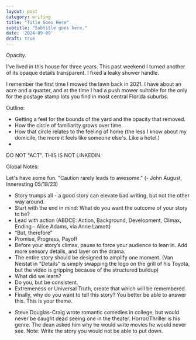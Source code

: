 ```yaml
---
layout: post
category: writing
title: "Title Goes Here"
subtitle: "Subtitle goes here."
date: '2024-09-09'
draft: true
---
```


Opacity.

I've lived in this house for three years. This past weekend I turned another of its opaque details transparent. I fixed a leaky shower handle.

I remember the first time I mowed the lawn back in 2021. I have about an acre and a quarter, and at the time I had a push mower suitable for the only for the postage stamp lots you find in most central Florida suburbs. 

Outline: 
- Getting a feel for the bounds of the yard and the opacity that removed.
- How the circle of familiarity grows over time.
- How that circle relates to the feeling of home (the less I know about my domicile, the more it feels like someone else's. Like a hotel.)
- 

DO NOT "ACT". THIS IS NOT LINKEDIN.

Global Notes:

Let's have some fun. "Caution rarely leads to awesome." (- John August, Inneresting 05/18/23)

- Story trumps all - a good story can elevate bad writing, but not the other way around.
- Start with the end in mind: What do you want the outcome of your story to be?
- Lead with action (ABDCE: Action, Background, Development, Climax, Ending - Alice Adams, via Anne Lamott)
- “But, therefore”
- Promise, Progress, Payoff
- Before your story’s climax, pause to force your audience to lean in. Add more sensory details, and layer on the drama.
- The entire story should be designed to amplify one moment. (Van Neistat in "Details" is simply swapping the logo on the grill of his Toyota, but the video is gripping because of the structured buildup)
- What did we learn?
- Do you, but be consistent.
- Extremeness or Universal Truth, create that which will be remembered.
- Finally, why do you want to tell this story? You better be able to answer this. This is your theme.

<!-- Candidate note -->
- Steve Douglas-Craig wrote romantic comedies in college, but would never be caught dead seeing one in the theater. Horror/Thriller is his genre. The dean asked him why he would write movies he would never see. Note: Write the story you would not be able to put down.